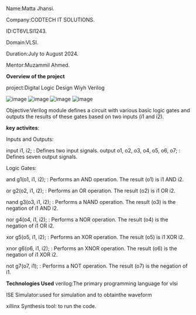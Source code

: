 Name:Matta Jhansi.

Company:CODTECH IT SOLUTIONS.

ID:CT6VLSI1243.

Domain:VLSI.

Duration:July to August 2024.

Mentor:Muzammil Ahmed.

**Overview of the project**

project:Digital Logic Design Wiyh Verilog

![image](https://github.com/user-attachments/assets/cd3909a3-e304-4be3-80e6-cd117c5fd44a)
![image](https://github.com/user-attachments/assets/8d22dd70-6334-4425-a053-a4ad6ada772c)
![image](https://github.com/user-attachments/assets/4b826a7d-d347-4c60-93c0-f4f8dadbcb50)
![image](https://github.com/user-attachments/assets/da1d0339-581b-45ca-a9dd-8bcda3d6f430)

Objective:Verilog module defines a circuit with various basic logic gates and outputs the results of these gates based on two inputs (i1 and i2). 

**key activites**:

Inputs and Outputs:

input i1, i2; : Defines two input signals.
output o1, o2, o3, o4, o5, o6, o7; : Defines seven output signals.

Logic Gates:

and g1(o1, i1, i2); : Performs an AND operation. The result (o1) is i1 AND i2.

or g2(o2, i1, i2); : Performs an OR operation. The result (o2) is i1 OR i2.

nand g3(o3, i1, i2); : Performs a NAND operation. The result (o3) is the negation of i1 AND i2.

nor g4(o4, i1, i2); : Performs a NOR operation. The result (o4) is the negation of i1 OR i2.

xor g5(o5, i1, i2); : Performs an XOR operation. The result (o5) is i1 XOR i2.

xnor g6(o6, i1, i2); : Performs an XNOR operation. The result (o6) is the negation of i1 XOR i2.

not g7(o7, i1); : Performs a NOT operation. The result (o7) is the negation of i1.

**Technologies Used**
verilog:The primary programming language for vlsi

ISE Simulator:used for simulation and to obtainthe waveform

xillinx Synthesis tool: to run the code.
